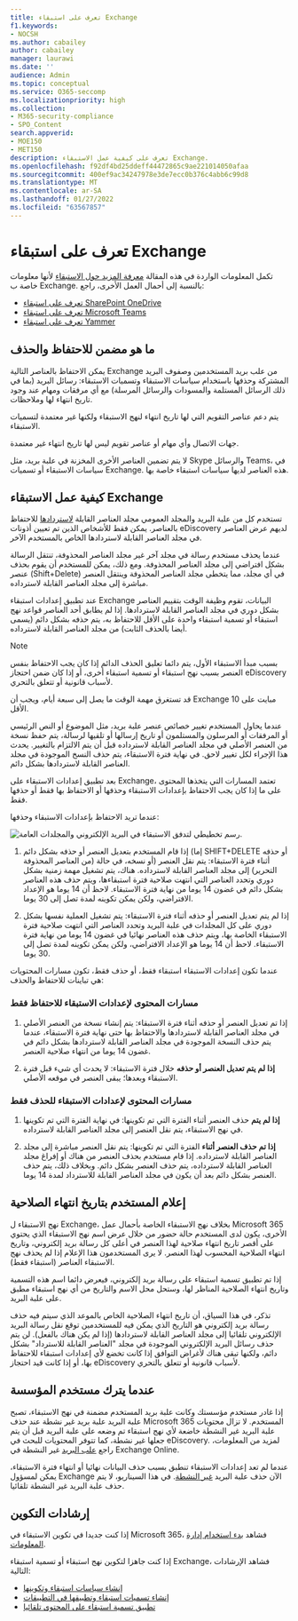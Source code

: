 ```yaml
---
title: تعرف على استبقاء Exchange
f1.keywords:
- NOCSH
ms.author: cabailey
author: cabailey
manager: laurawi
ms.date: ''
audience: Admin
ms.topic: conceptual
ms.service: O365-seccomp
ms.localizationpriority: high
ms.collection:
- M365-security-compliance
- SPO_Content
search.appverid:
- MOE150
- MET150
description: تعرف على كيفية عمل الاستبقاء Exchange.
ms.openlocfilehash: f92df4bd25ddeff44472865c9ae221014050afaa
ms.sourcegitcommit: 400ef9ac34247978e3de7ecc0b376c4abb6c99d8
ms.translationtype: MT
ms.contentlocale: ar-SA
ms.lasthandoff: 01/27/2022
ms.locfileid: "63567857"
---
```

# <a name="learn-about-retention-for-exchange"></a>تعرف على استبقاء Exchange

تكمل المعلومات الواردة في هذه المقالة [معرفة المزيد حول الاستبقاء](retention.md) لأنها معلومات خاصة ب Exchange.  بالنسبة إلى أحمال العمل الأخرى، راجع:

- [تعرف على استبقاء SharePoint OneDrive](retention-policies-sharepoint.md)
- [تعرف على استبقاء Microsoft Teams](retention-policies-teams.md)
- [تعرف على استبقاء Yammer](retention-policies-yammer.md)

## <a name="whats-included-for-retention-and-deletion"></a>ما هو مضمن للاحتفاظ والحذف

يمكن الاحتفاظ بالعناصر التالية Exchange من علب بريد المستخدمين وصفوف البريد المشتركة وحذفها باستخدام سياسات الاستبقاء وتسميات الاستبقاء: رسائل البريد (بما في ذلك الرسائل المستلمة والمسودات والرسائل المرسلة) مع أي مرفقات ومهام عند وجود تاريخ انتهاء لها وملاحظات. 

يتم دعم عناصر التقويم التي لها تاريخ انتهاء لنهج الاستبقاء ولكنها غير معتمدة لتسميات الاستبقاء.

جهات الاتصال وأي مهام أو عناصر تقويم ليس لها تاريخ انتهاء غير معتمدة.

لا يتم تضمين العناصر الأخرى المخزنة في علبة بريد، مثل Skype والرسائل Teams، في سياسات الاستبقاء أو تسميات Exchange. هذه العناصر لديها سياسات استبقاء خاصة بها.

## <a name="how-retention-works-for-exchange"></a>كيفية عمل الاستبقاء Exchange

تستخدم كل من علبة البريد والمجلد العمومي مجلد العناصر القابلة [لاستردادها](/exchange/security-and-compliance/recoverable-items-folder/recoverable-items-folder) للاحتفاظ بالعناصر. يمكن فقط للأشخاص الذين تم تعيين أذونات eDiscovery لديهم عرض العناصر في مجلد العناصر القابلة لاستردادها الخاص بالمستخدم الآخر.
  
عندما يحذف مستخدم رسالة في مجلد آخر غير مجلد العناصر المحذوفة، تنتقل الرسالة بشكل افتراضي إلى مجلد العناصر المحذوفة. ومع ذلك، يمكن للمستخدم أن يقوم بحذف عنصر (Shift+Delete) في أي مجلد، مما يتخطى مجلد العناصر المحذوفة وينتقل العنصر مباشرة إلى مجلد العناصر القابلة لاسترداده.
  
عند تطبيق إعدادات استبقاء Exchange البيانات، تقوم وظيفة الوقت بتقييم العناصر بشكل دوري في مجلد العناصر القابلة لاستردادها. إذا لم يطابق أحد العناصر قواعد نهج استبقاء أو تسمية استبقاء واحدة على الأقل للاحتفاظ به، يتم حذفه بشكل دائم (يسمى أيضا بالحذف الثابت) من مجلد العناصر القابلة لاسترداده.

> [!NOTE]
> بسبب مبدأ الاستبقاء الأول، يتم دائما تعليق الحذف الدائم إذا كان يجب الاحتفاظ بنفس العنصر بسبب نهج استبقاء أو تسمية استبقاء أخرى، أو إذا كان ضمن احتجاز eDiscovery لأسباب قانونية أو تتعلق بالتحري.[](retention.md#the-principles-of-retention-or-what-takes-precedence)

قد تستغرق مهمة الوقت ما يصل إلى سبعة أيام، ويجب أن Exchange 10 مبايت على الأقل.
  
عندما يحاول المستخدم تغيير خصائص عنصر علبة بريد، مثل الموضوع أو النص الرئيسي أو المرفقات أو المرسلون والمستلمون أو تاريخ إرسالها أو تلقيها لرسالة، يتم حفظ نسخة من العنصر الأصلي في مجلد العناصر القابلة لاسترداده قبل أن يتم الالتزام بالتغيير. يحدث هذا الإجراء لكل تغيير لاحق. في نهاية فترة الاستبقاء، يتم حذف النسخ الموجودة في مجلد العناصر القابلة لاستردادها بشكل دائم.

بعد تطبيق إعدادات الاستبقاء على Exchange، تعتمد المسارات التي يتخذها المحتوى على ما إذا كان يجب الاحتفاظ بإعدادات الاستبقاء وحذفها أو الاحتفاظ بها فقط أو حذفها فقط.

عندما تريد الاحتفاظ بإعدادات الاستبقاء وحذفها:

![رسم تخطيطي لتدفق الاستبقاء في البريد الإلكتروني والمجلدات العامة.](../media/88f174cc-bbf4-4305-93d7-0515f496c8f9.png)

1.  إذا قام المستخدم بتعديل العنصر أو حذفه بشكل دائم (إما SHIFT+DELETE أو حذفه من العناصر المحذوفة) أثناء فترة الاستبقاء: يتم نقل العنصر (أو نسخه، في حالة التحرير) إلى مجلد العناصر القابلة لاسترداده. هناك، يتم تشغيل مهمة زمنية بشكل دوري وتحدد العناصر التي انتهت صلاحية فترة استبقاءها، ويتم حذف هذه العناصر بشكل دائم في غضون 14 يوما من نهاية فترة الاستبقاء. لاحظ أن 14 يوما هو الإعداد الافتراضي، ولكن يمكن تكوينه لمدة تصل إلى 30 يوما.

2.  إذا لم يتم تعديل العنصر أو حذفه أثناء فترة الاستبقاء: يتم تشغيل العملية نفسها بشكل دوري على كل المجلدات في علبة البريد وتحدد العناصر التي انتهت صلاحية فترة الاستبقاء الخاصة بها، ويتم حذف هذه العناصر نهائيا في غضون 14 يوما من نهاية فترة الاستبقاء. لاحظ أن 14 يوما هو الإعداد الافتراضي، ولكن يمكن تكوينه لمدة تصل إلى 30 يوما. 

عندما تكون إعدادات الاستبقاء استبقاء فقط، أو حذف فقط، تكون مسارات المحتويات هي تباينات للاحتفاظ والحذف:

### <a name="content-paths-for-retain-only-retention-settings"></a>مسارات المحتوى لإعدادات الاستبقاء للاحتفاظ فقط

1.  إذا تم تعديل العنصر أو حذفه أثناء فترة الاستبقاء: يتم إنشاء نسخة من العنصر الأصلي في مجلد العناصر القابلة لاستردادها والاحتفاظ بها حتى نهاية فترة الاستبقاء، عندما يتم حذف النسخة الموجودة في مجلد العناصر القابلة لاستردادها بشكل دائم في غضون 14 يوما من انتهاء صلاحية العنصر. 

2. **إذا لم يتم تعديل العنصر أو حذفه** خلال فترة الاستبقاء: لا يحدث أي شيء قبل فترة الاستبقاء وبعدها؛ يبقى العنصر في موقعه الأصلي.

### <a name="content-paths-for-delete-only-retention-settings"></a>مسارات المحتوى لإعدادات الاستبقاء للحذف فقط

1. **إذا لم يتم** حذف العنصر أثناء الفترة التي تم تكوينها: في نهاية الفترة التي تم تكوينها في نهج الاستبقاء، يتم نقل العنصر إلى مجلد العناصر القابلة لاسترداده. 

2. **إذا تم حذف العنصر أثناء** الفترة التي تم تكوينها: يتم نقل العنصر مباشرة إلى مجلد العناصر القابلة لاسترداده. إذا قام مستخدم بحذف العنصر من هناك أو إفراغ مجلد العناصر القابلة لاسترداده، يتم حذف العنصر بشكل دائم. وبخلاف ذلك، يتم حذف العنصر بشكل دائم بعد أن يكون في مجلد العناصر القابلة للاسترداد لمدة 14 يوما. 

## <a name="user-notification-of-expiry-date"></a>إعلام المستخدم بتاريخ انتهاء الصلاحية

نهج الاستبقاء ل Exchange، بخلاف نهج الاستبقاء الخاصة بأحمال عمل Microsoft 365 الأخرى، يكون لدى المستخدم حالة حضور من خلال عرض اسم نهج الاستبقاء الذي يحتوي على أقصر تاريخ انتهاء صلاحية لهذا العنصر في أعلى كل رسالة بريد إلكتروني، وتاريخ انتهاء الصلاحية المحسوب لهذا العنصر. لا يرى المستخدمون هذا الإعلام إذا لم يحذف نهج الاستبقاء العناصر (استبقاء فقط).

إذا تم تطبيق تسمية استبقاء على رسالة بريد إلكتروني، فيعرض دائما اسم هذه التسمية وتاريخ انتهاء الصلاحية المناظر لها، وستحل محل الاسم والتاريخ من أي نهج استبقاء مطبق على علبة البريد.

تذكر، في هذا السياق، أن تاريخ انتهاء الصلاحية الخاص بالموعد الذي سيتم فيه حذف رسالة بريد إلكتروني هو التاريخ الذي يمكن فيه للمستخدمين توقع نقل رسالة البريد الإلكتروني تلقائيا إلى مجلد العناصر القابلة لاستردادها (إذا لم يكن هناك بالفعل). لن يتم حذف رسائل البريد الإلكتروني الموجودة في مجلد "العناصر القابلة للاسترداد" بشكل دائم، ولكنها تبقى هناك لأغراض التوافق إذا كانت تخضع لأي إعدادات استبقاء للاحتفاظ بها، أو إذا كانت قيد احتجاز eDiscovery لأسباب قانونية أو تتعلق بالتحري.

## <a name="when-a-user-leaves-the-organization"></a>عندما يترك مستخدم المؤسسة 

إذا غادر مستخدم مؤسستك وكانت علبة بريد المستخدم مضمنة في نهج الاستبقاء، تصبح علبة البريد علبة بريد غير نشطة عند حذف Microsoft 365 المستخدم. لا تزال محتويات علبة البريد غير النشطة خاضعة لأي نهج استبقاء تم وضعه على علبة البريد قبل أن يتم جعلها غير نشطة، كما تتوفر المحتويات للبحث في eDiscovery. لمزيد من المعلومات، راجع [علب البريد](inactive-mailboxes-in-office-365.md) غير النشطة في Exchange Online.

عندما لم تعد إعدادات الاستبقاء تنطبق بسبب حذف البيانات نهائيا أو انتهاء فترة الاستبقاء، يمكن لمسؤول Exchange الآن حذف علبة البريد [غير النشطة](delete-an-inactive-mailbox.md). في هذا السيناريو، لا يتم حذف علبة البريد غير النشطة تلقائيا.

## <a name="configuration-guidance"></a>إرشادات التكوين

إذا كنت جديدا في تكوين الاستبقاء في Microsoft 365، فشاهد [بدء استخدام إدارة المعلومات](get-started-with-information-governance.md).

إذا كنت جاهزا لتكوين نهج استبقاء أو تسمية استبقاء Exchange، فشاهد الإرشادات التالية:
- [إنشاء سياسات استبقاء وتكوينها](create-retention-policies.md)
- [إنشاء تسميات استبقاء وتطبيقها في التطبيقات](create-apply-retention-labels.md)
- [تطبيق تسمية استبقاء على المحتوى تلقائيا](apply-retention-labels-automatically.md)